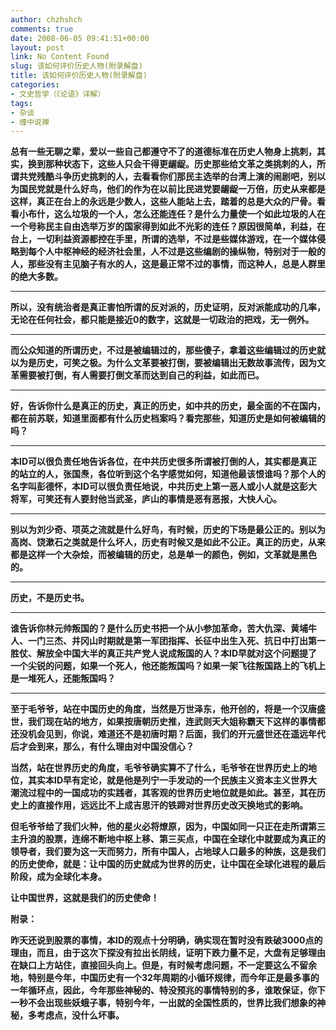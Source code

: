 ```yaml
---
author: chzhshch
comments: true
date: 2008-06-05 09:41:51+00:00
layout: post
link: No Content Found
slug: 该如何评价历史人物(附录解盘)
title: 该如何评价历史人物(附录解盘)
categories:
- 文史哲学（《论语》详解）
tags:
- 杂谈
- 缠中说禅
---
```


			

**总有一些无聊之辈，爱以一些自己都遵守不了的道德标准在历史人物身上挑刺，其实，换到那种状态下，这些人只会干得更龌龊。历史那些给文革之类挑刺的人，所谓共党残酷斗争历史挑刺的人，去看看你们那民主选举的台湾上演的闹剧吧，别以为国民党就是什么好鸟，他们的作为在以前比民进党要龌龊一万倍，历史从来都是这样，真正在台上的永远是少数人，这些人能站上去，踏着的总是大众的尸骨。看看小布什，这么垃圾的一个人，怎么还能连任？是什么力量使一个如此垃圾的人在一个号称民主自由选举万岁的国家得到如此不光彩的连任？原因很简单，利益，在台上，一切利益资源都控在手里，所谓的选举，不过是些媒体游戏，在一个媒体侵略到每个人中枢神经的经济社会里，人不过是这些编剧的操纵物，特别对于一般的人，那些没有主见脑子有水的人，这是最正常不过的事情，而这种人，总是人群里的绝大多数。**

** **

**所以，没有统治者是真正害怕所谓的反对派的，历史证明，反对派能成功的几率，无论在任何社会，都只能是接近0的数字，这就是一切政治的把戏，无一例外。**

** **

**而公众知道的所谓历史，不过是被编辑过的，那些傻子，拿着这些编辑过的历史就以为是历史，可笑之极。为什么文革要被打倒，要被编辑出无数故事流传，因为文革需要被打倒，有人需要打倒文革而达到自己的利益，如此而已。**

** **

**好，告诉你什么是真正的历史，真正的历史，如中共的历史，最全面的不在国内，都在前苏联，知道里面都有什么历史档案吗？看完那些，知道历史是如何被编辑的吗？**

** **

**本ID可以很负责任地告诉各位，在中共历史很多所谓被打倒的人，其实都是真正的站立的人，张国焘，各位听到这个名字感觉如何，知道他最该恨谁吗？那个人的名字叫彭德怀，本ID可以很负责任地说，中共历史上第一恶人或小人就是这彭大将军，可笑还有人要封他当武圣，庐山的事情是恶有恶报，大快人心。**

** **

**别以为刘少奇、项英之流就是什么好鸟，有时候，历史的下场是最公正的。别以为高岗、饶漱石之类就是什么坏人，历史有时候又是如此不公正。真正的历史，从来都是这样一个大杂烩，而被编辑的历史，总是单一的颜色，例如，文革就是黑色的。**

** **

**历史，不是历史书。**

** **

**谁告诉你林元帅叛国的？是什么历史书把一个从小参加革命，苦大仇深、黄埔牛人、一门三杰、井冈山时期就是第一军团指挥、长征中出生入死、抗日中打出第一胜仗、解放全中国大半的真正共产党人说成叛国的人？本ID早就对这个问题提了一个尖锐的问题，如果一个死人，他还能叛国吗？如果一架飞往叛国路上的飞机上是一堆死人，还能叛国吗？**

** **

**至于毛爷爷，站在中国历史的角度，当然是万世泽东，他开创的，将是一个汉唐盛世，我们现在站的地方，如果按唐朝历史推，连武则天大姐称霸天下这样的事情都还没机会见到，你说，难道还不是初唐时期？后面，我们的开元盛世还在遥远年代后才会到来，那么，有什么理由对中国没信心？**

**当然，站在世界历史的角度，毛爷爷确实算不了什么，毛爷爷在世界历史上的地位，其实本ID早有定论，就是他是列宁一手发动的一个民族主义资本主义世界大潮流过程中的一国成功的实践者，其客观的世界历史地位就是如此。甚至，其在历史上的直接作用，远远比不上成吉思汗的铁蹄对世界历史改天换地式的影响。**

**但毛爷爷给了我们火种，他的星火必将燎原，因为，中国如同一只正在走所谓第三主升浪的股票，连绵不断地中枢上移、第三买点，中国在全球化中就要成为真正的领导者，我们要为这一天而努力，所有中国人，占地球人口最多的种族，这是我们的历史使命，就是：让中国的历史就成为世界的历史，让中国在全球化进程的最后阶段，成为全球化本身。**

**让中国世界，这就是我们的历史使命！**

**附录：**

**昨天还说到股票的事情，本ID的观点十分明确，确实现在暂时没有跌破3000点的理由，而且，由于这次下探没有拉出长阴线，证明下跌力量不足，大盘有足够理由在缺口上方站住，直接回头向上。但是，有时候考虑问题，不一定要这么不留余地，特别是今年，中国历史有一个32年周期的小循环规律，而今年正是最多事的一年循环点，因此，今年那些神秘的、特没预兆的事情特别的多，谁敢保证，你下一秒不会出现些妖蛾子事，特别今年，一出就的全国性质的，世界比我们想象的神秘，多考虑点，没什么坏事。**
